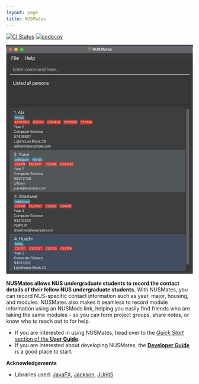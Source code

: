 ```yaml
---
layout: page
title: NUSMates
---
```


[![CI Status](https://github.com/{{site.repository}}/workflows/Java%20CI/badge.svg)](https://github.com/{{site.repository}}/actions)
[![codecov](https://codecov.io/gh/{{site.repository}}/branch/master/graph/badge.svg)](https://codecov.io/gh/{{site.repository}})

![Ui](images/Ui.png)

**NUSMates allows NUS undergraduate students to record the contact details of their fellow NUS undergraduate students.** With NUSMates, you can record NUS-specific contact information such as year, major, housing, and modules.
NUSMates also makes it seamless to record module information using an NUSMods link, helping you easily find friends who are taking the same modules - so you can form project groups, share notes, or know who to reach out to for help.

* If you are interested in using NUSMates, head over to the [_Quick Start_ section of the **User Guide**](UserGuide.html#quick-start).
* If you are interested about developing NUSMates, the [**Developer Guide**](DeveloperGuide.html) is a good place to start.


**Acknowledgements**

* Libraries used: [JavaFX](https://openjfx.io/), [Jackson](https://github.com/FasterXML/jackson), [JUnit5](https://github.com/junit-team/junit5)
